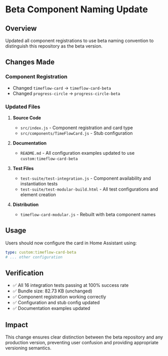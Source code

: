 # Beta Component Naming Update

## Overview
Updated all component registrations to use beta naming convention to distinguish this repository as the beta version.

## Changes Made

### Component Registration
- Changed `timeflow-card` → `timeflow-card-beta`
- Changed `progress-circle` → `progress-circle-beta`

### Updated Files
1. **Source Code**
   - `src/index.js` - Component registration and card type
   - `src/components/TimeFlowCard.js` - Stub configuration

2. **Documentation**  
   - `README.md` - All configuration examples updated to use `custom:timeflow-card-beta`

3. **Test Files**
   - `test-suite/test-integration.js` - Component availability and instantiation tests
   - `test-suite/test-modular-build.html` - All test configurations and element creation

4. **Distribution**
   - `timeflow-card-modular.js` - Rebuilt with beta component names

## Usage
Users should now configure the card in Home Assistant using:

```yaml
type: custom:timeflow-card-beta
# ... other configuration
```

## Verification
- ✅ All 16 integration tests passing at 100% success rate
- ✅ Bundle size: 82.73 KB (unchanged)
- ✅ Component registration working correctly
- ✅ Configuration and stub config updated
- ✅ Documentation examples updated

## Impact
This change ensures clear distinction between the beta repository and any production version, preventing user confusion and providing appropriate versioning semantics.
